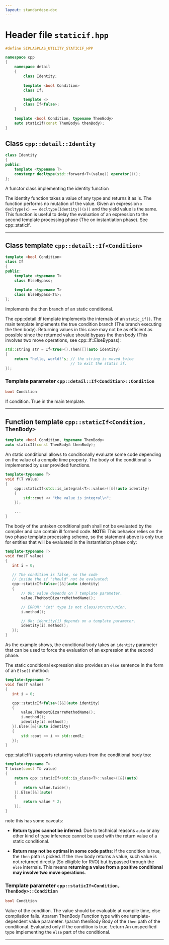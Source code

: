 ```yaml
---
layout: standardese-doc
---
```


# Header file `staticif.hpp`

``` cpp
#define SIPLASPLAS_UTILITY_STATICIF_HPP 

namespace cpp
{
    namespace detail
    {
        class Identity;
        
        template <bool Condition>
        class If;
        
        template <>
        class If<false>;
    }
    
    template <bool Condition, typename ThenBody>
    auto staticIf(const ThenBody& thenBody);
}
```

## Class `cpp::detail::Identity`<a id="cpp::detail::Identity"></a>

``` cpp
class Identity
{
public:
    template <typename T>
    constexpr decltype(std::forward<T>(value)) operator()();
};
```

A functor class implementing the identity function

The identity function takes a value of any type and returns it as is. The function performs no mutation of the value. Given an expression `x` `decltype(x) == decltype(Identity()(x))` and the yield value is the same. This function is useful to delay the evaluation of an expression to the second template processing phase (The on instantiation phase). See cpp::staticIf.

-----

## Class template `cpp::detail::If<Condition>`<a id="cpp::detail::If<Condition>"></a>

``` cpp
template <bool Condition>
class If
{
public:
    template <typename T>
    class ElseBypass;
    
    template <typename T>
    class ElseBypass<T&>;
};
```

Implements the then branch of an static conditional.

The cpp::detail::If template implements the internals of an `static_if()`. The main template implements the true condition branch (The branch executing the then body). Returning values in this case may not be as efficient as possible since the returned value should bypass the then body (This involves two move operations, see cpp::If::ElseBypass):

``` cpp
std::string str = If<true>().Then([](auto identity)
{
    return "hello, world!"s; // the string is moved twice
                             // to exit the static if.
});
```

### Template parameter `cpp::detail::If<Condition>::Condition`<a id="cpp::detail::If<Condition>::Condition"></a>

``` cpp
bool Condition
```

If condition. True in the main template.

-----

## Function template `cpp::staticIf<Condition, ThenBody>`<a id="cpp::staticIf<Condition, ThenBody>"></a>

``` cpp
template <bool Condition, typename ThenBody>
auto staticIf(const ThenBody& thenBody);
```

An static conditional allows to conditionally evaluate some code depending on the value of a compile time property. The body of the conditional is implemented by user provided functions.

``` cpp
template<typename T>
void f(T value)
{
    cpp::staticIf<std::is_integral<T>::value>([&](auto identity)
    {
        std::cout << "the value is integral\n";
    });

    ...
}
```

The body of the untaken conditional path shall not be evaluated by the compiler and can contain ill formed code. **NOTE**: This behavior relies on the two phase template processing scheme, so the statement above is only true for entities that will be evaluated in the instantiation phase only:

``` cpp
template<typename T>
void foo(T value)
{
   int i = 0;

   // The condition is false, so the code
   // inside the if "should" not be evaluated:
   cpp::staticIf<false>([&](auto identity)
   {
       // Ok: value depends on T template parameter.
       value.TheMostBizarreMethodName();

       // ERROR: 'int' type is not class/struct/union.
       i.method();

       // Ok: identity(i) depends on a template parameter.
       identity(i).method();
   });
}
```

As the example shows, the conditional body takes an `identity` parameter that can be used to force the evaluation of an expression at the second phase.

The static conditional expression also provides an `else` sentence in the form of an `Else()` method:

``` cpp
template<typename T>
void foo(T value)
{
   int i = 0;

   cpp::staticIf<false>([&](auto identity)
   {
       value.TheMostBizarreMethodName();
       i.method();
       identity(i).method();
   }).Else([&](auto identity)
   {
       std::cout << i << std::endl;
   });
}
```

cpp::staticIf() supports returning values from the conditional body too:

``` cpp
template<typename T>
T twice(const T& value)
{
    return cpp::staticIf<std::is_class<T>::value>([&](auto)
    {
        return value.twice();
    }).Else([&](auto)
    {
        return value * 2;
    });
}
```

note this has some caveats:

  - **Return types cannot be inferred**: Due to technical reasons `auto` or any other kind of type inference cannot be used with the return value of a static conditional.

  - **Return may not be optimal in some code paths**: If the condition is true, the `then` path is picked. If the `then` body returns a value, such value is not returned directly (So elligible for RVO) but bypassed through the `else` internals. This means **returning a value from a positive conditional may involve two move operations**.

### Template parameter `cpp::staticIf<Condition, ThenBody>::Condition`<a id="cpp::staticIf<Condition, ThenBody>::Condition"></a>

``` cpp
bool Condition
```

Value of the condition. The value should be evaluable at compile time, else compilation fails. \\tparam ThenBody Function type with one template-dependent value parameter. \\param thenBody Body of the `then` path of the conditional. Evaluated only if the condition is true. \\return An unspecified type implementing the `else` part of the conditional.

-----
